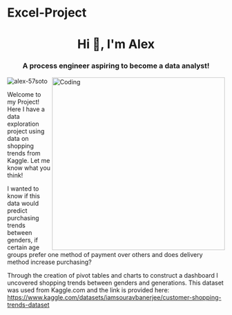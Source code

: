 # Excel-Project

<h1 align="center">Hi 👋, I'm Alex</h1>
<h3 align="center">A process engineer aspiring to become a data analyst!</h3> 
<img align="right" alt="Coding" width="400" src="https://images.squarespace-cdn.com/content/v1/55ed989ee4b0c7f115ddc924/1541600620919-VEI2IOYGNT2WJXA2W4A0/analytics.gif">

<p align="left"> <img src="https://komarev.com/ghpvc/?username=alex-57soto&label=Profile%20views&color=0e75b6&style=flat" alt="alex-57soto" /> </p>

Welcome to my Project! Here I have a data exploration project using data on shopping trends from Kaggle.  Let me know what you think!

I wanted to know if this data would predict purchasing trends between genders, if certain age groups prefer one method of payment over others and does delivery method increase purchasing? 

Through the creation of pivot tables and charts to construct a dashboard I uncovered shopping trends between genders and generations. This dataset was used from Kaggle.com and the link is provided here: https://www.kaggle.com/datasets/iamsouravbanerjee/customer-shopping-trends-dataset

